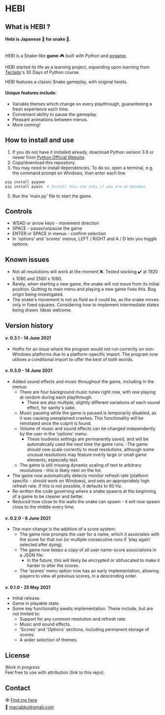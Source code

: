 # HEBI
## What is HEBI ?
#### Hebi is Japanese :japan: for snake :snake:.
\
HEBI is a Snake-like **game** :video_game: built with Python and [pygame](https://github.com/pygame).

HEBI started its life as a learning project, expanding upon learning from [Teclado](https://www.teclado.com/)'s 30 Days of Python course.

HEBI features a classic Snake gameplay, with original twists.


#### Unique features include:
- Variable themes which change on every playthrough, guaranteeing a fresh experience each time.
- Convenient ability to pause the gameplay.
- Pleasant animations between menus.
- More coming!


## How to install and use
1. If you do not have it installed already, download Python version 3.9 or newer from [Python Official Website](https://www.python.org/downloads/).
2. Copy/download this repository.
3. You may need to install dependencies. To do so, open a terminal, e.g. the command prompt on Windows, then enter each line:
```python
pip install pygame
pip install pywin  # Install this one only if you are on Windows
```
5. Run the 'main.py' file to start the game.


## Controls
- WSAD or arrow keys - movement direction
- SPACE - pause/unpause the game
- ENTER or SPACE in menus - confirm selection
- In 'options' and 'scores' menus, LEFT / RIGHT and A / D lets you toggle options.



## Known issues
- Not all resolutions will work at the moment :x:. Tested working :heavy_check_mark: at 1920 x 1080 and 2560 x 1080.
- Rarely, when starting a new game, the snake will not move from its initial position. Quitting to main menu and playing a new game fixes this. Bug origin being investigated.
- The snake's movement is not as fluid as it could be, as the snake moves only in fixed squares. Considering how to implement intermediate states being drawn. Ideas welcome.

## Version history
#### v. 0.3.1 - 14 June 2021
- Hotfix for an issue where the program would not run correctly on non-Windows platforms due to a
    platform-specific import. The program now utilises a conditional import to offer the best of both worlds.

#### v. 0.3.0 - 14 June 2021
- Added sound effects and music throughout the game, including in the menus:
    - There are four background music tunes right now, with one playing at random during each playthrough.
        - There are also multiple, slightly different variations of each sound effect, for sanity's sake.
    - Music pausing while the game is paused is temporarily disabled, as it was causing unexplained crashes.
        This functionality will be reinstated once the culprit is found.
    - Volume of music and sound effects can be changed independently by the user in the 'options' menu:
        - These loudness settings are permanently saved, and will be automatically used the next time the game runs.
-The game should now scale correctly to most resolutions, although some unusual resolutions may feature overly
    large or small game elements, especially text.
    - The game is still missing dynamic scaling of text to arbitrary resolutions - this is likely next on the list.
- The game now automatically detects monitor refresh rate (platform specific - should work on Windows), and sets
    an appropriately high refresh rate. If this is not possible, it defaults to 60 Hz.
- Re-written the code governing where a snake spawns at the beginning of a game to be cleaner and better.
- Reduced how close to the walls the snake can spawn - it will now spawn close to the middle every time.

#### v. 0.2.0 - 6 June 2021
- The main change is the addition of a score system:
  - The game now prompts the user for a name, which it associates with the score for that run (or multiple consecutive runs if 'play again' selected after dying).
  - The game now keeps a copy of all user name-score associations in a JSON file:
    - In the future, this will likely be encrypted or obfuscated to make it harder to alter the scores.
  - The 'scores' menu option now has an early implementation, allowing players to view all previous scores, in a descending order.

#### v. 0.1.0 - 25 May 2021
- Initial release.
- Game in playable state.
- Some key functionality awaits implementation. These include, but are not limited to:
  - Support for any common resolution and refresh rate.
  - Music and sound effects.
  - 'Scores' and 'Options' sections, including permanent storage of scores.
  - A wider selection of themes.


## License
_Work in progress_  
Feel free to use with attribution (link to this repo).


## Contact
:spider_web: [Find me here](https://linktr.ee/maciejjablonski)\
:e-mail: macjabko@gmail.com
